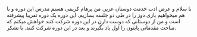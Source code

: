 با سلام و عرض ادب خدمت دوستان عزیز.
من پرهام کریمی هستم مدرس این دوره و با هم میخواهیم بازی دوز را در طی دو جلسه بسازیم.
این دوره یک دوره تقریبا پیشرفته است و من از دوستانی که دوست دارن در این دوره شرکت کنند خواهش میکنم که مباحث مقدماتی پایتون را اول یاد بگیرند و بعد در این دوره شرکت کنند.
با تشکر.
